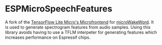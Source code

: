# ESPMicroSpeechFeatures

A fork of the [TensorFlow Lite Micro's Microfrontend](https://github.com/tensorflow/tflite-micro) for [microWakeWord](https://github.com/kahrendt/microWakeWord/). It is used to generate spectrogram features from audio samples. Using this library avoids having to use a TFLM interpeter for generating features which increases performance on Espressif chips.
